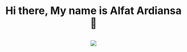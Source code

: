<h1 align="center">Hi there, My name is Alfat Ardiansa 👋</h1>

<h2 align="center"><img align="center" src="https://metrics.lecoq.io/AlfatArdiansa?template=classic&languages=1&lines=1&people=1&activity=1&achievements=1&languages.limit=8&languages.sections=most-used&languages.colors=github&languages.threshold=0%25&languages.indepth=false&languages.recent.load=300&languages.recent.days=14&people.limit=24&people.size=28&people.types=followers%2C%20following&people.identicons=false&people.shuffle=false&activity.limit=5&activity.load=300&activity.days=14&activity.filter=all&activity.visibility=all&activity.timestamps=false&achievements.threshold=C&achievements.secrets=true&achievements.limit=15&config.timezone=Asia%2FJakarta" /></h2>
